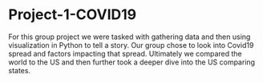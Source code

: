 # Project-1-COVID19

For this group project we were tasked with gathering data and then using visualization in Python to tell a story.  Our group chose to look into Covid19 spread and factors impacting that spread.  Ultimately we compared the world to the US and then further took a deeper dive into the US comparing states.

